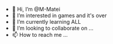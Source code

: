- 👋 Hi, I’m @M-Matei
- 👀 I’m interested in games and it's over
- 🌱 I’m currently learning ALL 
- 💞️ I’m looking to collaborate on ...
- 📫 How to reach me ...

<!---
M-Matei/M-Matei is a ✨ special ✨ repository because its `README.md` (this file) appears on your GitHub profile.
You can click the Preview link to take a look at your changes.
--->
